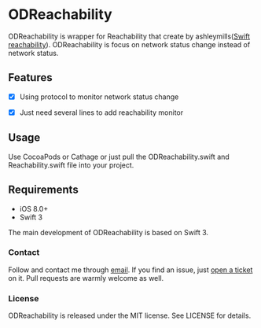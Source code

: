 # ODReachability

</p>

ODReachability is wrapper for Reachability that create by ashleymills([Swift reachability](https://github.com/ashleymills/Reachability.swift)).
ODReachability is focus on network status change instead of network status.

## Features

- [x] Using protocol to monitor network status change
- [x] Just need several lines to add reachability monitor


## Usage

Use CocoaPods or Cathage or just pull the ODReachability.swift and Reachability.swift file into your project.

## Requirements

- iOS 8.0+ 
- Swift 3 

The main development of ODReachability is based on Swift 3.

### Contact

Follow and contact me through [email](olddonkeyblog@gmail.com). If you find an issue, just [open a ticket](https://github.com/olddonkey/ODReachability/issues/new) on it. Pull requests are warmly welcome as well.

### License

ODReachability is released under the MIT license. See LICENSE for details.


